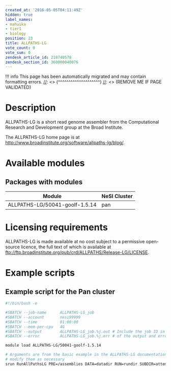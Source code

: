 ```yaml
---
created_at: '2016-05-05T04:11:49Z'
hidden: true
label_names:
- mahuika
- tier1
- biology
position: 23
title: ALLPATHS-LG
vote_count: 0
vote_sum: 0
zendesk_article_id: 218740578
zendesk_section_id: 360000040076
---
```




[//]: <> (REMOVE ME IF PAGE VALIDATED)
[//]: <> (vvvvvvvvvvvvvvvvvvvv)
!!! info
    This page has been automatically migrated and may contain formatting errors.
[//]: <> (^^^^^^^^^^^^^^^^^^^^)
[//]: <> (REMOVE ME IF PAGE VALIDATED)

<!-- The above lines, specifying the category, section and title, must be
present and always comprising the first three lines of the article. -->

# Description

ALLPATHS-LG is a short read genome assembler from the Computational
Research and Development group at the Broad Institute.

The ALLPATHS-LG home page is at
<http://www.broadinstitute.org/software/allpaths-lg/blog/>.

# Available modules

## Packages with modules

| Module                         | NeSI Cluster |
|--------------------------------|--------------|
| ALLPATHS-LG/50041-goolf-1.5.14 | pan          |

# Licensing requirements

ALLPATHS-LG is made available at no cost subject to a permissive
open-source licence, the full text of which is available at
<ftp://ftp.broadinstitute.org/pub/crd/ALLPATHS/Release-LG/LICENSE>.

# Example scripts

## Example script for the Pan cluster

``` bash
#!/bin/bash -e

#SBATCH --job-name      ALLPATHS-LG_job
#SBATCH --account       nesi99999
#SBATCH --time          01:00:00
#SBATCH --mem-per-cpu   4G
#SBATCH --output        ALLPATHS-LG_job.%j.out # Include the job ID in the names
#SBATCH --error         ALLPATHS-LG_job.%j.err # of the output and error files

module load ALLPATHS-LG/50041-goolf-1.5.14

# Arguments are from the basic example in the ALLPATHS-LG documentation; please
# modify them as necessary
srun RunAllPathsLG PRE=/assemblies DATA=datadir RUN=rundir SUBDIR=attempt1
```
